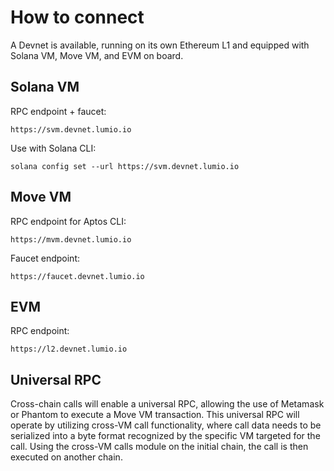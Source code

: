 # How to connect

A Devnet is available, running on its own Ethereum L1 and equipped with Solana VM, Move VM, and EVM on board.&#x20;

## Solana VM

RPC endpoint + faucet:

```
https://svm.devnet.lumio.io
```

Use with Solana CLI:

```
solana config set --url https://svm.devnet.lumio.io
```

## Move VM

RPC endpoint for Aptos CLI:

```
https://mvm.devnet.lumio.io
```

Faucet endpoint:

```
https://faucet.devnet.lumio.io
```

## EVM

RPC endpoint:

```
https://l2.devnet.lumio.io
```

## Universal RPC

Cross-chain calls will enable a universal RPC, allowing the use of Metamask or Phantom to execute a Move VM transaction. This universal RPC will operate by utilizing cross-VM call functionality, where call data needs to be serialized into a byte format recognized by the specific VM targeted for the call. Using the cross-VM calls module on the initial chain, the call is then executed on another chain.
